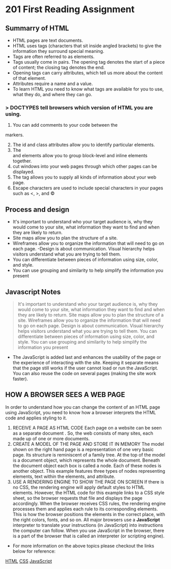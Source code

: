 # 201 First Reading Assignment

## Summarry of HTML
- HTML pages are text documents.
- HTML uses tags (characters that sit inside angled 
brackets) to give the information they surround special 
meaning.
- Tags are often referred to as elements.
- Tags usually come in pairs. The opening tag denotes 
the start of a piece of content; the closing tag denotes 
the end.
- Opening tags can carry attributes, which tell us more 
about the content of that element.
- Attributes require a name and a value.
- To learn HTML you need to know what tags are 
available for you to use, what they do, and where they 
can go.


 ### > DOCTYPES tell browsers which version of HTML you are using.
 
1. You can add comments to your code between the 
<!-- and --> markers.
2. The id and class attributes allow you to identify 
particular elements.
3. The <div> and <span> elements allow you to group 
block-level and inline elements together.
4. <iframes> cut windows into your web pages through 
which other pages can be displayed.
5. The <meta> tag allows you to supply all kinds of 
information about your web page.
6. Escape characters are used to include special 
characters in your pages such as <, >, and ©

## Process and design 

- It's important to understand who your target audience 
is, why they would come to your site, what information 
they want to find and when they are likely to return.
- Site maps allow you to plan the structure of a site.
- Wireframes allow you to organize the information that 
will need to go on each page.
-Design is about communication. Visual hierarchy helps 
visitors understand what you are trying to tell them.
- You can differentiate between pieces of information 
using size, color, and style. 
- You can use grouping and similarity to help simplify 
the information you present



## Javascript Notes

>It's important to understand who your target audience 
is, why they would come to your site, what information 
they want to find and when they are likely to return.
 Site maps allow you to plan the structure of a site.
 Wireframes allow you to organize the information that 
will need to go on each page.
 Design is about communication. Visual hierarchy helps 
visitors understand what you are trying to tell them.
 You can differentiate between pieces of information 
using size, color, and style. 
 You can use grouping and similarity to help simplify 
the information you present


- The JavaScript is added last 
and enhances the usability of 
the page or the experience of 
interacting with the site. 
Keeping it separate means 
that the page still works if the 
user cannot load or run the 
JavaScript. You can also reuse 
the code on several pages 
(making the site work faster).





## HOW A BROWSER SEES A WEB PAGE 
In order to understand how you can change the content of an HTML 
page using JavaScript, you need to know how a browser interprets the 
HTML code and applies styling to it. 
1. RECEIVE A PAGE AS 
HTML CODE 
Each page on a website can be 
seen as a separate document . 
So, the web consists of many 
sites, each made up of one or 
more documents. 
2. CREATE A MODEL OF 
THE PAGE AND STORE 
IT IN MEMORY 
The model shown on the right 
hand page is a representation 
of one very basic page. Its 
structure is reminiscent of a 
family tree. At the top of the 
model is a document object, 
which represents the whole 
document. 
Beneath the document object 
each box is called a node. Each 
of these nodes is another object. 
This example features three 
types of nodes representing 
elements, text within the 
elements, and attribute. 
3. USE A RENDERING 
ENGINE TO SHOW THE 
PAGE ON SCREEN 
If there is no CSS, the rendering 
engine will apply default styles 
to HTML elements. However, 
the HTML code for this example 
links to a CSS style sheet, so the 
browser requests that file and 
displays the page accordingly. 
When the browser receives 
CSS rules, the rendering engine 
processes them and applies 
each rule to its corresponding 
elements. This is how the 
browser positions the elements 
in the correct place, with the 
right colors, fonts, and so on. 
All major browsers use a **JavaScript** interpreter to translate your 
instructions (in JavaScript) into instructions the computer can follow. 
When you use JavaScript in 
the browser, there is a part of 
the browser that is called an 
interpreter (or scripting engine). 




- For more information on the above topics please checkout the links below for reference:

[HTML](https://www.w3schools.com/html/default.asp)
[CSS](https://www.w3schools.com/css/default.asp)
[JavaScript](https://developer.mozilla.org/en-US/docs/Web/JavaScript#for_complete_beginners)

